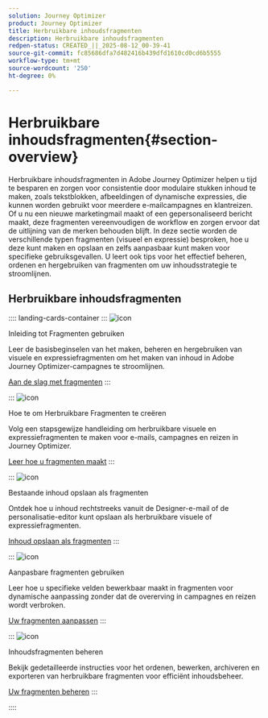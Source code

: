 ```yaml
---
solution: Journey Optimizer
product: Journey Optimizer
title: Herbruikbare inhoudsfragmenten
description: Herbruikbare inhoudsfragmenten
redpen-status: CREATED_||_2025-08-12_00-39-41
source-git-commit: fc85686dfa7d482416b439dfd1610cd0cd6b5555
workflow-type: tm+mt
source-wordcount: '250'
ht-degree: 0%

---
```



# Herbruikbare inhoudsfragmenten{#section-overview}

Herbruikbare inhoudsfragmenten in Adobe Journey Optimizer helpen u tijd te besparen en zorgen voor consistentie door modulaire stukken inhoud te maken, zoals tekstblokken, afbeeldingen of dynamische expressies, die kunnen worden gebruikt voor meerdere e-mailcampagnes en klantreizen. Of u nu een nieuwe marketingmail maakt of een gepersonaliseerd bericht maakt, deze fragmenten vereenvoudigen de workflow en zorgen ervoor dat de uitlijning van de merken behouden blijft. In deze sectie worden de verschillende typen fragmenten (visueel en expressie) besproken, hoe u deze kunt maken en opslaan en zelfs aanpasbaar kunt maken voor specifieke gebruiksgevallen. U leert ook tips voor het effectief beheren, ordenen en hergebruiken van fragmenten om uw inhoudsstrategie te stroomlijnen.

## Herbruikbare inhoudsfragmenten

:::: landing-cards-container
:::
![icon]( https://cdn.experienceleague.adobe.com/icons/book.svg)

Inleiding tot Fragmenten gebruiken

Leer de basisbeginselen van het maken, beheren en hergebruiken van visuele en expressiefragmenten om het maken van inhoud in Adobe Journey Optimizer-campagnes te stroomlijnen.

[Aan de slag met fragmenten](../using/content-management/fragments.md)
:::

:::
![icon]( https://cdn.experienceleague.adobe.com/icons/circle-play.svg)

Hoe te om Herbruikbare Fragmenten te creëren

Volg een stapsgewijze handleiding om herbruikbare visuele en expressiefragmenten te maken voor e-mails, campagnes en reizen in Journey Optimizer.

[Leer hoe u fragmenten maakt](../using/content-management/create-fragments.md)
:::

:::
![icon]( https://cdn.experienceleague.adobe.com/icons/list-check.svg)

Bestaande inhoud opslaan als fragmenten

Ontdek hoe u inhoud rechtstreeks vanuit de Designer-e-mail of de personalisatie-editor kunt opslaan als herbruikbare visuele of expressiefragmenten.

[Inhoud opslaan als fragmenten](../using/content-management/save-fragments.md)
:::

:::
![icon]( https://cdn.experienceleague.adobe.com/icons/puzzle-piece.svg)

Aanpasbare fragmenten gebruiken

Leer hoe u specifieke velden bewerkbaar maakt in fragmenten voor dynamische aanpassing zonder dat de overerving in campagnes en reizen wordt verbroken.

[Uw fragmenten aanpassen](../using/content-management/customizable-fragments.md)
:::

:::
![icon]( https://cdn.experienceleague.adobe.com/icons/gear.svg)

Inhoudsfragmenten beheren

Bekijk gedetailleerde instructies voor het ordenen, bewerken, archiveren en exporteren van herbruikbare fragmenten voor efficiënt inhoudsbeheer.

[Uw fragmenten beheren](../using/content-management/manage-fragments.md)
:::

::::
